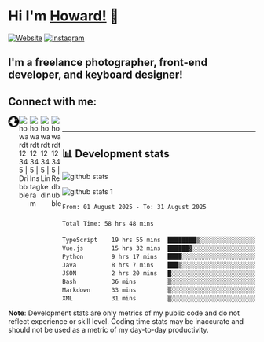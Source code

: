 # Hi I'm [Howard!][website] 👋

[![Website](https://img.shields.io/website?label=howardt12345.com&style=for-the-badge&url=https%3A%2F%2Fhowardt12345.com)](https://howardt12345.com)
[![Instagram](https://img.shields.io/badge/instagram-%23E4405F.svg?&style=for-the-badge&logo=instagram&logoColor=white)](https://instagram.com/howardt12345)

I'm a freelance photographer, front-end developer, and keyboard designer!
---

## Connect with me:

[<img align="left" alt="howardt12345.com" width="22px" src="https://raw.githubusercontent.com/iconic/open-iconic/master/svg/globe.svg" />][website]
[<img align="left" alt="howardt12345 | Dribbble" width="22px" src="https://cdn.jsdelivr.net/npm/simple-icons@v3/icons/dribbble.svg" />][dribbble]
[<img align="left" alt="howardt12345 | Instagram" width="22px" src="https://cdn.jsdelivr.net/npm/simple-icons@v3/icons/instagram.svg" />][instagram]
[<img align="left" alt="howardt12345 | LinkedIn" width="22px" src="https://cdn.jsdelivr.net/npm/simple-icons@v3/icons/linkedin.svg" />][linkedin]
[<img align="left" alt="howardt12345 | Redbubble" width="22px" src="https://cdn.jsdelivr.net/npm/simple-icons@v3/icons/redbubble.svg" />][redbubble]

<br />

---

## 📊 Development stats

![github stats](https://github-readme-stats.vercel.app/api?username=howardt12345&show_icons=true&hide_border=true&theme=dark&hide=contribs,issues)

![github stats 1](https://github-readme-stats.vercel.app/api/top-langs?username=howardt12345&langs_count=8&show_icons=true&hide_border=true&theme=dark&layout=compact)

<!--START_SECTION:waka-->

```txt
From: 01 August 2025 - To: 31 August 2025

Total Time: 58 hrs 48 mins

TypeScript    19 hrs 55 mins  ████████▒░░░░░░░░░░░░░░░░   33.76 %
Vue.js        15 hrs 32 mins  ██████▓░░░░░░░░░░░░░░░░░░   26.33 %
Python        9 hrs 17 mins   ████░░░░░░░░░░░░░░░░░░░░░   15.73 %
Java          8 hrs 7 mins    ███▒░░░░░░░░░░░░░░░░░░░░░   13.77 %
JSON          2 hrs 20 mins   █░░░░░░░░░░░░░░░░░░░░░░░░   03.96 %
Bash          36 mins         ▒░░░░░░░░░░░░░░░░░░░░░░░░   01.03 %
Markdown      33 mins         ▒░░░░░░░░░░░░░░░░░░░░░░░░   00.95 %
XML           31 mins         ▒░░░░░░░░░░░░░░░░░░░░░░░░   00.89 %
```

<!--END_SECTION:waka-->

**Note**: Development stats are only metrics of my public code and do not reflect experience or skill level. Coding time stats may be inaccurate and should not be used as a metric of my day-to-day productivity.

[website]: https://howardt12345.com
[dribbble]: https://dribbble.com/howardt12345
[instagram]: https://instagram.com/howardt12345
[linkedin]: https://linkedin.com/in/howardt12345
[redbubble]: https://www.redbubble.com/people/howardt12345/
